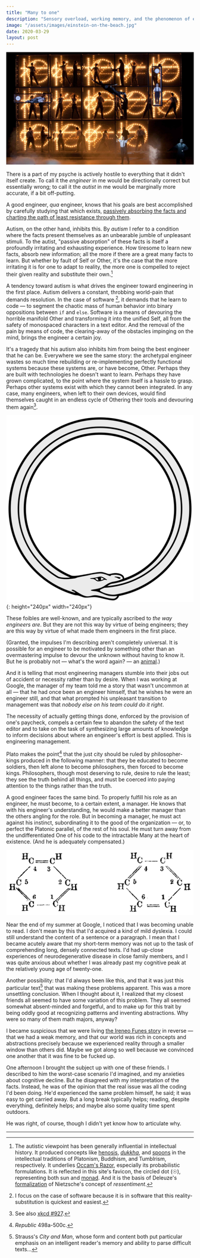 ```yaml
---
title: "Many to one"
description: "Sensory overload, working memory, and the phenomenon of engineering."
image: "/assets/images/einstein-on-the-beach.jpg"
date: 2020-03-29
layout: post
---
```


![From the NYT: A scene from the latest tour of “Einstein on the Beach,” on a stop in Montpellier, France. Credit...Lesley Leslie-Spinks](/assets/images/einstein-on-the-beach.jpg)

There is a part of my psyche is actively hostile to everything that it didn't itself create. To call it the _engineer_ in me would be directionally correct but essentially wrong; to call it the _autist_ in me would be marginally more accurate, if a bit off-putting.

A good engineer, _qua_ engineer, knows that his goals are best accomplished by carefully studying that which exists, [passively absorbing the facts and charting the path of least resistance through them](http://www.bopsecrets.org/gateway/passages/chuang-tzu.htm).

Autism, on the other hand, inhibits this. By _autism_ I refer to a condition where the facts present themselves as an unbearable jumble of unpleasant stimuli. To the autist, "passive absorption" of these facts is itself a profoundly irritating and exhausting experience. How tiresome to learn new facts, absorb new information; all the more if there are a great many facts to learn. But whether by fault of Self or Other, it's the case that the more irritating it is for one to adapt to reality, the more one is compelled to reject their given reality and substitute their own.[^hist]

A tendency toward autism is what drives the engineer toward engineering in the first place. Autism delivers a constant, throbbing world-pain that demands resolution. In the case of software [^1], it demands that he learn to code — to segment the chaotic mass of human behavior into binary oppositions between `if` and `else`. Software is a means of devouring the horrible manifold Other and transforming it into the unified Self, all from the safety of monospaced characters in a text editor. And the removal of the pain by means of code, the clearing-away of the obstacles impinging on the mind, brings the engineer a certain joy.

It's a tragedy that his autism also inhibits him from being the best engineer that he can be. Everywhere we see the same story: the archetypal engineer wastes so much time rebuilding or re-implementing perfectly functional systems because these systems are, or have become, Other. Perhaps they are built with technologies he doesn't want to learn. Perhaps they have grown complicated, to the point where the system itself is a hassle to grasp. Perhaps other systems exist with which they cannot been integrated. In any case, many engineers, when left to their own devices, would find themselves caught in an endless cycle of Othering their tools and devouring them again[^xkcd].

![ouroboros](/assets/images/ouroboros.png){: height="240px" width="240px"}

These foibles are well-known, and are typically ascribed to _the way engineers are_. But they are not this way by virtue of being engineers; they are this way by virtue of what made them engineers in the first place.

(Granted, the impulses I'm describing aren't completely universal. It is possible for an engineer to be motivated by something other than an overmastering impulse to devour the unknown without having to know it. But he is probably not — what's the word again? — an [animal](http://www.paulgraham.com/start.html).)

And it is telling that most engineering managers stumble into their jobs out of accident or necessity rather than by desire. When I was working at Google, the manager of my team told me a story that wasn't uncommon at all — that he had once been an engineer himself, that he wishes he were an engineer still, and that what prompted his unpleasant transition to management was that _nobody else on his team could do it right_.

The necessity of actually getting things done, enforced by the provision of one's paycheck, compels a certain few to abandon the safety of the text editor and to take on the task of synthesizing large amounts of knowledge to inform decisions about where an engineer's effort is best applied. This is engineering management.

Plato makes the point[^plato] that the just city should be ruled by philosopher-kings produced in the following manner: that they be educated to become soldiers, then left alone to become philosophers, then forced to become kings. Philosophers, though most deserving to rule, desire to rule the least; they see the truth behind all things, and must be coerced into paying attention to the things rather than the truth.

A good engineer faces the same bind. To properly fulfill his role as an engineer, he must become, to a certain extent, a manager. He knows that with his engineer's understanding, he would make a better manager than the others angling for the role. But in becoming a manager, he must act against his instinct, subordinating it to the good of the organization — or, to perfect the Platonic parallel, of the rest of his soul. He must turn away from the undifferentiated One of his code to the intractable Many at the heart of existence. (And he is adequately compensated.)

![The chemical structure of benzene.](/assets/images/benzene.png)

Near the end of my summer at Google, I noticed that I was becoming unable to read. I don't mean by this that I'd acquired a kind of mild dyslexia. I could still understand the content of a sentence or a paragraph. I mean that I became acutely aware that my short-term memory was not up to the task of comprehending long, densely connected texts. I'd had up-close experiences of neurodegenerative disease in close family members, and I was quite anxious about whether I was already past my cognitive peak at the relatively young age of twenty-one.

Another possibility: that I'd always been like this, and that it was just this particular text[^strauss] that was making these problems apparent. This was a more unsettling conclusion. When I thought about it, I realized that my closest friends all seemed to have some variation of this problem. They all seemed somewhat absent-minded and forgetful, and to make up for this trait by being oddly good at recognizing patterns and inventing abstractions. Why were so many of them math majors, anyway?

I became suspicious that we were living [the Ireneo Funes story](https://www.literatura.us/borges/funes.html) in reverse — that we had a weak memory, and that our world was rich in concepts and abstractions precisely because we experienced reality through a smaller window than others did. Maybe we got along so well because we convinced one another that it was fine to be fucked up.

One afternoon I brought the subject up with one of these friends. I described to him the worst-case scenario I'd imagined, and my anxieties about cognitive decline. But he disagreed with my interpretation of the facts. Instead, he was of the opinion that the real issue was all the coding I'd been doing. He'd experienced the same problem himself, he said; it was easy to get carried away. But a long break typically helps; reading, despite everything, definitely helps; and maybe also some quality time spent outdoors.

He was right, of course, though I didn't yet know how to articulate why.

---

[^1]: I focus on the case of software because it is in software that this reality-substitution is quickest and easiest.
[^plato]: _Republic_ 498a-500c.
[^strauss]: Strauss's _City and Man_, whose form and content both put particular emphasis on an intelligent reader's memory and ability to parse difficult texts...
[^hist]: The autistic viewpoint has been generally influential in intellectual history. It produced concepts like [henosis](https://en.wikipedia.org/wiki/Henosis), [_dukkha_](https://en.wikipedia.org/wiki/Du%E1%B8%A5kha), and [spoons](https://en.wikipedia.org/wiki/Spoon_theory) in the intellectual traditions of Platonism, Buddhism, and Tumblrism, respectively. It underlies [Occam's Razor](https://en.wikipedia.org/wiki/Occam's_razor), especially its probabilistic formulations. It is reflected in this site's favicon, the circled dot (☉), representing both sun and [monad](<https://en.wikipedia.org/wiki/Monad_(philosophy)>). And it is the basis of Deleuze's [formalization](https://en.wikipedia.org/wiki/Nietzsche_and_Philosophy) of Nietzsche's concept of _ressentiment_.
[^xkcd]: See also [xkcd #927](https://xkcd.com/927/).
